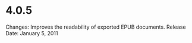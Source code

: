 # 4.0.5

Changes: Improves the readability of exported EPUB documents.
Release Date: January 5, 2011